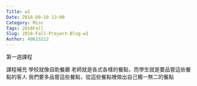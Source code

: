 ```yaml
---
Title: w1
Date: 2018-09-10 13:00
Category: Misc
Tags: 2018Fall
Slug: 2018-Fall-Project-Blog-w1
Author: 40623212
---
```


第一週課程

<!-- PELICAN_END_SUMMARY -->

課程補充
學校就像自助餐廳
老師就是各式各樣的餐點，而學生就是要品嘗這些餐點的客人
我們要多品嘗這些餐點，從這些餐點裡做出自己獨一無二的餐點


